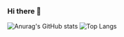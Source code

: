 ### Hi there 👋
![Anurag's GitHub stats](https://github-readme-stats.vercel.app/api?username=baekminsu&show_icons=true&theme=tokyonight)
![Top Langs](https://github-readme-stats.vercel.app/api/top-langs/?username=baekminsu&layout=compact&theme=tokyonight)
<!--
**baekminsu/baekminsu** is a ✨ _special_ ✨ repository because its `README.md` (this file) appears on your GitHub profile.

Here are some ideas to get you started:

- 🔭 I’m currently working on ...
- 🌱 I’m currently learning ...
- 👯 I’m looking to collaborate on ...
- 🤔 I’m looking for help with ...
- 💬 Ask me about ...
- 📫 How to reach me: ...
- 😄 Pronouns: ...
- ⚡ Fun fact: ...
--> 


